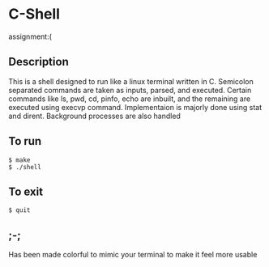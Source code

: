 # C-Shell
assignment:(

## Description
This is a shell designed to run like a linux terminal written in C.
Semicolon separated commands are taken as inputs, parsed, and executed.
Certain commands like ls, pwd, cd, pinfo, echo are inbuilt, and the remaining are executed using execvp command. 
Implementaion is majorly done using stat and dirent.
Background processes are also handled

## To run
```console
$ make
$ ./shell
```

## To exit
```console
$ quit
```

## ;-;
Has been made colorful to mimic your terminal to make it feel more usable
